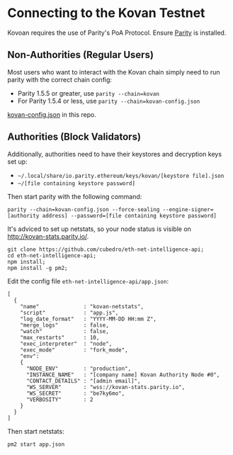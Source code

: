 # Connecting to the Kovan Testnet

Kovoan requires the use of Parity's PoA Protocol. Ensure [Parity](https://github.com/ethcore/parity) is installed.

## Non-Authorities (Regular Users)

Most users who want to interact with the Kovan chain simply need to run parity with the correct chain config:

* Parity 1.5.5 or greater, use `parity --chain=kovan`
* For Parity 1.5.4 or less, use `parity --chain=kovan-config.json`

[kovan-config.json](https://github.com/kovan-testnet/config/blob/master/kovan-config.json) in this repo.

## Authorities (Block Validators)

Additionally, authorities need to have their keystores and decryption keys set up:

* `~/.local/share/io.parity.ethereum/keys/kovan/[keystore file].json`
* `~/[file containing keystore password]`

Then start parity with the following command:

```
parity --chain=kovan-config.json --force-sealing --engine-signer=[authority address] --password=[file containing keystore password]
```

It's adviced to set up netstats, so your node status is visible on http://kovan-stats.parity.io/.

```
git clone https://github.com/cubedro/eth-net-intelligence-api;
cd eth-net-intelligence-api;
npm install;
npm install -g pm2;
```

Edit the config file `eth-net-intelligence-api/app.json`:

```
[
  {
    "name"              : "kovan-netstats",
    "script"            : "app.js",
    "log_date_format"   : "YYYY-MM-DD HH:mm Z",
    "merge_logs"        : false,
    "watch"             : false,
    "max_restarts"      : 10,
    "exec_interpreter"  : "node",
    "exec_mode"         : "fork_mode",
    "env":
    {
      "NODE_ENV"        : "production",
      "INSTANCE_NAME"   : "[company name] Kovan Authority Node #0",
      "CONTACT_DETAILS" : "[admin email]",
      "WS_SERVER"       : "wss://kovan-stats.parity.io",
      "WS_SECRET"       : "be7ky6mo",
      "VERBOSITY"       : 2
    }
  }
]
```

Then start netstats:

```
pm2 start app.json
```
